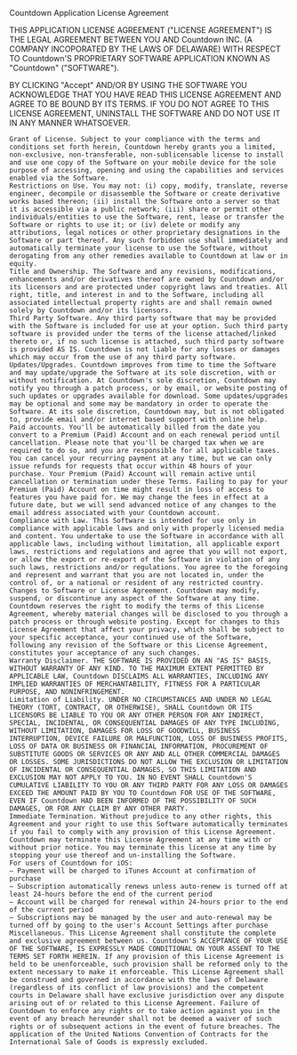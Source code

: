 
Countdown Application License Agreement

THIS APPLICATION LICENSE AGREEMENT ("LICENSE AGREEMENT") IS THE LEGAL AGREEMENT BETWEEN YOU AND Countdown INC. (A COMPANY INCOPORATED BY THE LAWS OF DELAWARE) WITH RESPECT TO Countdown'S PROPRIETARY SOFTWARE APPLICATION KNOWN AS "Countdown" ("SOFTWARE").

BY CLICKING "Accept" AND/OR BY USING THE SOFTWARE YOU ACKNOWLEDGE THAT YOU HAVE READ THIS LICENSE AGREEMENT AND AGREE TO BE BOUND BY ITS TERMS. IF YOU DO NOT AGREE TO THIS LICENSE AGREEMENT, UNINSTALL THE SOFTWARE AND DO NOT USE IT IN ANY MANNER WHATSOEVER.

    Grant of License. Subject to your compliance with the terms and conditions set forth herein, Countdown hereby grants you a limited, non-exclusive, non-transferable, non-sublicensable license to install and use one copy of the Software on your mobile device for the sole purpose of accessing, opening and using the capabilities and services enabled via the Software.
    Restrictions on Use. You may not: (i) copy, modify, translate, reverse engineer, decompile or disassemble the Software or create derivative works based thereon; (ii) install the Software onto a server so that it is accessible via a public network; (iii) share or permit other individuals/entities to use the Software, rent, lease or transfer the Software or rights to use it; or (iv) delete or modify any attributions, legal notices or other proprietary designations in the Software or part thereof. Any such forbidden use shall immediately and automatically terminate your license to use the Software, without derogating from any other remedies available to Countdown at law or in equity.
    Title and Ownership. The Software and any revisions, modifications, enhancements and/or derivatives thereof are owned by Countdown and/or its licensors and are protected under copyright laws and treaties. All right, title, and interest in and to the Software, including all associated intellectual property rights are and shall remain owned solely by Countdown and/or its licensors.
    Third Party Software. Any third party software that may be provided with the Software is included for use at your option. Such third party software is provided under the terms of the license attached/linked thereto or, if no such license is attached, such third party software is provided AS IS. Countdown is not liable for any losses or damages which may occur from the use of any third party software.
    Updates/Upgrades. Countdown improves from time to time the Software and may update/upgrade the Software at its sole discretion, with or without notification. At Countdown's sole discretion, Countdown may notify you through a patch process, or by email, or website posting of such updates or upgrades available for download. Some updates/upgrades may be optional and some may be mandatory in order to operate the Software. At its sole discretion, Countdown may, but is not obligated to, provide email and/or internet based support with online help.
    Paid accounts. You'll be automatically billed from the date you convert to a Premium (Paid) Account and on each renewal period until cancellation. Please note that you'll be charged tax when we are required to do so, and you are responsible for all applicable taxes. You can cancel your recurring payment at any time, but we can only issue refunds for requests that occur within 48 hours of your purchase. Your Premium (Paid) Account will remain active until cancellation or termination under these Terms. Failing to pay for your Premium (Paid) Account on time might result in loss of access to features you have paid for. We may change the fees in effect at a future date, but we will send advanced notice of any changes to the email address associated with your Countdown account.
    Compliance with Law. This Software is intended for use only in compliance with applicable laws and only with properly licensed media and content. You undertake to use the Software in accordance with all applicable laws, including without limitation, all applicable export laws, restrictions and regulations and agree that you will not export, or allow the export or re-export of the Software in violation of any such laws, restrictions and/or regulations. You agree to the foregoing and represent and warrant that you are not located in, under the control of, or a national or resident of any restricted country.
    Changes to Software or License Agreement. Countdown may modify, suspend, or discontinue any aspect of the Software at any time. Countdown reserves the right to modify the terms of this License Agreement, whereby material changes will be disclosed to you through a patch process or through website posting. Except for changes to this License Agreement that affect your privacy, which shall be subject to your specific acceptance, your continued use of the Software, following any revision of the Software or this License Agreement, constitutes your acceptance of any such changes.
    Warranty Disclaimer. THE SOFTWARE IS PROVIDED ON AN "AS IS" BASIS, WITHOUT WARRANTY OF ANY KIND. TO THE MAXIMUM EXTENT PERMITTED BY APPLICABLE LAW, Countdown DISCLAIMS ALL WARRANTIES, INCLUDING ANY IMPLIED WARRANTIES OF MERCHANTABILITY, FITNESS FOR A PARTICULAR PURPOSE, AND NONINFRINGEMENT.
    Limitation of Liability. UNDER NO CIRCUMSTANCES AND UNDER NO LEGAL THEORY (TORT, CONTRACT, OR OTHERWISE), SHALL Countdown OR ITS LICENSORS BE LIABLE TO YOU OR ANY OTHER PERSON FOR ANY INDIRECT, SPECIAL, INCIDENTAL, OR CONSEQUENTIAL DAMAGES OF ANY TYPE INCLUDING, WITHOUT LIMITATION, DAMAGES FOR LOSS OF GOODWILL, BUSINESS INTERRUPTION, DEVICE FAILURE OR MALFUNCTION, LOSS OF BUSINESS PROFITS, LOSS OF DATA OR BUSINESS OR FINANCIAL INFORMATION, PROCUREMENT OF SUBSTITUTE GOODS OR SERVICES OR ANY AND ALL OTHER COMMERCIAL DAMAGES OR LOSSES. SOME JURISDICTIONS DO NOT ALLOW THE EXCLUSION OR LIMITATION OF INCIDENTAL OR CONSEQUENTIAL DAMAGES, SO THIS LIMITATION AND EXCLUSION MAY NOT APPLY TO YOU. IN NO EVENT SHALL Countdown'S CUMULATIVE LIABILITY TO YOU OR ANY THIRD PARTY FOR ANY LOSS OR DAMAGES EXCEED THE AMOUNT PAID BY YOU TO Countdown FOR USE OF THE SOFTWARE, EVEN IF Countdown HAD BEEN INFORMED OF THE POSSIBILITY OF SUCH DAMAGES, OR FOR ANY CLAIM BY ANY OTHER PARTY.
    Immediate Termination. Without prejudice to any other rights, this Agreement and your right to use this Software automatically terminates if you fail to comply with any provision of this License Agreement. Countdown may terminate this License Agreement at any time with or without prior notice. You may terminate this license at any time by stopping your use thereof and un-installing the Software.
    For users of Countdown for iOS:
    – Payment will be charged to iTunes Account at confirmation of purchase
    – Subscription automatically renews unless auto-renew is turned off at least 24-hours before the end of the current period
    – Account will be charged for renewal within 24-hours prior to the end of the current period
    – Subscriptions may be managed by the user and auto-renewal may be turned off by going to the user's Account Settings after purchase
    Miscellaneous. This License Agreement shall constitute the complete and exclusive agreement between us. Countdown'S ACCEPTANCE OF YOUR USE OF THE SOFTWARE, IS EXPRESSLY MADE CONDITIONAL ON YOUR ASSENT TO THE TERMS SET FORTH HEREIN. If any provision of this License Agreement is held to be unenforceable, such provision shall be reformed only to the extent necessary to make it enforceable. This License Agreement shall be construed and governed in accordance with the laws of Delaware (regardless of its conflict of law provisions) and the competent courts in Delaware shall have exclusive jurisdiction over any dispute arising out of or related to this License Agreement. Failure of Countdown to enforce any rights or to take action against you in the event of any breach hereunder shall not be deemed a waiver of such rights or of subsequent actions in the event of future breaches. The application of the United Nations Convention of Contracts for the International Sale of Goods is expressly excluded.

